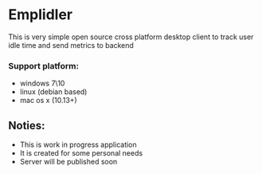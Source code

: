 # Emplidler

This is very simple open source cross platform desktop client to track user idle time and send metrics to backend 

### Support platform:
- windows 7\10
- linux (debian based)
- mac os x (10.13+)

## Noties:

- This is work in progress application
- It is created for some personal needs 
- Server will be published soon
